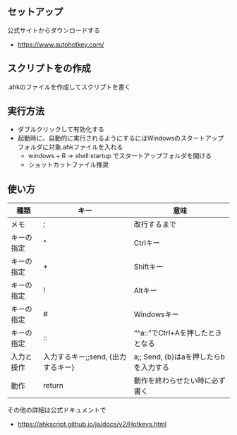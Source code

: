 ## セットアップ
公式サイトからダウンロードする
- https://www.autohotkey.com/

## スクリプトをの作成
.ahkのファイルを作成してスクリプトを書く

## 実行方法
- ダブルクリックして有効化する
- 起動時に、自動的に実行されるようにするにはWindowsのスタートアップフォルダに対象.ahkファイルを入れる
    - windows + R -> shell:startup でスタートアップフォルダを開ける
    - ショットカットファイル推奨

## 使い方
| 種類        | キー       | 意味                                 |
|-------------|-----------------------------|------------------------------------------|
| メモ        | ;             | 改行するまで                    |
| キーの指定    | ^         | Ctrlキー                         |
| キーの指定    | +                | Shiftキー                          |
| キーの指定    | !           | Altキー                            |
| キーの指定    | #         | Windowsキー                     |
| キーの指定    | ::             | “^a::”でCtrl+Aを押したときとなる             |
| 入力と操作        | 入力するキー;;send, {出力するキー}              | a;; Send, {b}はaを押したらbを入力する         |
| 動作        | return                      | 動作を終わらせたい時に必ず書く                      |

その他の詳細は公式ドキュメントで
- https://ahkscript.github.io/ja/docs/v2/Hotkeys.html

